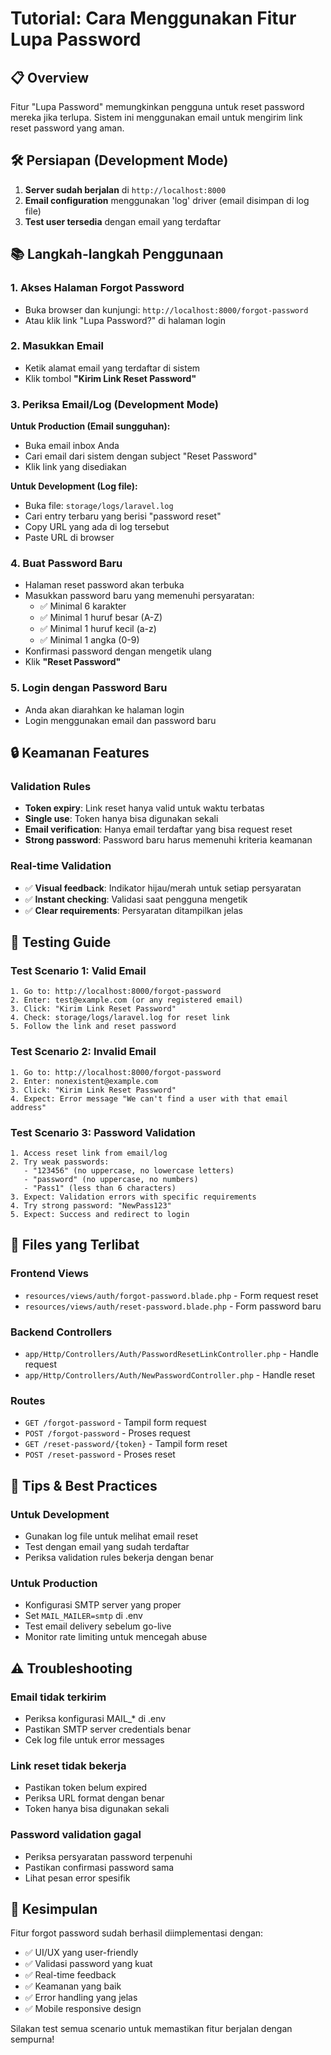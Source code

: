 # Tutorial: Cara Menggunakan Fitur Lupa Password

## 📋 Overview
Fitur "Lupa Password" memungkinkan pengguna untuk reset password mereka jika terlupa. Sistem ini menggunakan email untuk mengirim link reset password yang aman.

## 🛠 Persiapan (Development Mode)
1. **Server sudah berjalan** di `http://localhost:8000`
2. **Email configuration** menggunakan 'log' driver (email disimpan di log file)
3. **Test user tersedia** dengan email yang terdaftar

## 📚 Langkah-langkah Penggunaan

### 1. Akses Halaman Forgot Password
- Buka browser dan kunjungi: `http://localhost:8000/forgot-password`
- Atau klik link "Lupa Password?" di halaman login

### 2. Masukkan Email
- Ketik alamat email yang terdaftar di sistem
- Klik tombol **"Kirim Link Reset Password"**

### 3. Periksa Email/Log (Development Mode)
**Untuk Production (Email sungguhan):**
- Buka email inbox Anda
- Cari email dari sistem dengan subject "Reset Password"
- Klik link yang disediakan

**Untuk Development (Log file):**
- Buka file: `storage/logs/laravel.log`
- Cari entry terbaru yang berisi "password reset"
- Copy URL yang ada di log tersebut
- Paste URL di browser

### 4. Buat Password Baru
- Halaman reset password akan terbuka
- Masukkan password baru yang memenuhi persyaratan:
  - ✅ Minimal 6 karakter
  - ✅ Minimal 1 huruf besar (A-Z)
  - ✅ Minimal 1 huruf kecil (a-z)  
  - ✅ Minimal 1 angka (0-9)
- Konfirmasi password dengan mengetik ulang
- Klik **"Reset Password"**

### 5. Login dengan Password Baru
- Anda akan diarahkan ke halaman login
- Login menggunakan email dan password baru

## 🔒 Keamanan Features

### Validation Rules
- **Token expiry**: Link reset hanya valid untuk waktu terbatas
- **Single use**: Token hanya bisa digunakan sekali
- **Email verification**: Hanya email terdaftar yang bisa request reset
- **Strong password**: Password baru harus memenuhi kriteria keamanan

### Real-time Validation
- ✅ **Visual feedback**: Indikator hijau/merah untuk setiap persyaratan
- ✅ **Instant checking**: Validasi saat pengguna mengetik
- ✅ **Clear requirements**: Persyaratan ditampilkan jelas

## 🧪 Testing Guide

### Test Scenario 1: Valid Email
```
1. Go to: http://localhost:8000/forgot-password
2. Enter: test@example.com (or any registered email)
3. Click: "Kirim Link Reset Password"
4. Check: storage/logs/laravel.log for reset link
5. Follow the link and reset password
```

### Test Scenario 2: Invalid Email
```
1. Go to: http://localhost:8000/forgot-password  
2. Enter: nonexistent@example.com
3. Click: "Kirim Link Reset Password"
4. Expect: Error message "We can't find a user with that email address"
```

### Test Scenario 3: Password Validation
```
1. Access reset link from email/log
2. Try weak passwords:
   - "123456" (no uppercase, no lowercase letters)
   - "password" (no uppercase, no numbers)
   - "Pass1" (less than 6 characters)
3. Expect: Validation errors with specific requirements
4. Try strong password: "NewPass123"
5. Expect: Success and redirect to login
```

## 📁 Files yang Terlibat

### Frontend Views
- `resources/views/auth/forgot-password.blade.php` - Form request reset
- `resources/views/auth/reset-password.blade.php` - Form password baru

### Backend Controllers  
- `app/Http/Controllers/Auth/PasswordResetLinkController.php` - Handle request
- `app/Http/Controllers/Auth/NewPasswordController.php` - Handle reset

### Routes
- `GET /forgot-password` - Tampil form request
- `POST /forgot-password` - Proses request  
- `GET /reset-password/{token}` - Tampil form reset
- `POST /reset-password` - Proses reset

## 🎯 Tips & Best Practices

### Untuk Development
- Gunakan log file untuk melihat email reset
- Test dengan email yang sudah terdaftar
- Periksa validation rules bekerja dengan benar

### Untuk Production
- Konfigurasi SMTP server yang proper
- Set `MAIL_MAILER=smtp` di .env
- Test email delivery sebelum go-live
- Monitor rate limiting untuk mencegah abuse

## ⚠️ Troubleshooting

### Email tidak terkirim
- Periksa konfigurasi MAIL_* di .env
- Pastikan SMTP server credentials benar
- Cek log file untuk error messages

### Link reset tidak bekerja
- Pastikan token belum expired
- Periksa URL format dengan benar
- Token hanya bisa digunakan sekali

### Password validation gagal
- Periksa persyaratan password terpenuhi
- Pastikan confirmasi password sama
- Lihat pesan error spesifik

## 🎉 Kesimpulan

Fitur forgot password sudah berhasil diimplementasi dengan:
- ✅ UI/UX yang user-friendly
- ✅ Validasi password yang kuat
- ✅ Real-time feedback
- ✅ Keamanan yang baik
- ✅ Error handling yang jelas
- ✅ Mobile responsive design

Silakan test semua scenario untuk memastikan fitur berjalan dengan sempurna!
